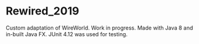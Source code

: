 # Rewired_2019
Custom adaptation of WireWorld. Work in progress.
Made with Java 8 and in-built Java FX. JUnit 4.12 was used for testing.
